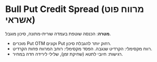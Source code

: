 # Bull Put Credit Spread (מרווח פוט אשראי)
**מטרה**: הכנסה שוטפת בעמדה שורית-מתונה, סיכון מוגבל.
- מוכרים Put OTM וקונים Put רחוק יותר להגבלת סיכון.
- רווח מקסימלי: הקרדיט שנגבה. הפסד מקסימלי: רוחב המרווח פחות הקרדיט.
- רגישות: חיובי לתטא (שחיקת זמן), שלילי לירידה חדה במחיר.
